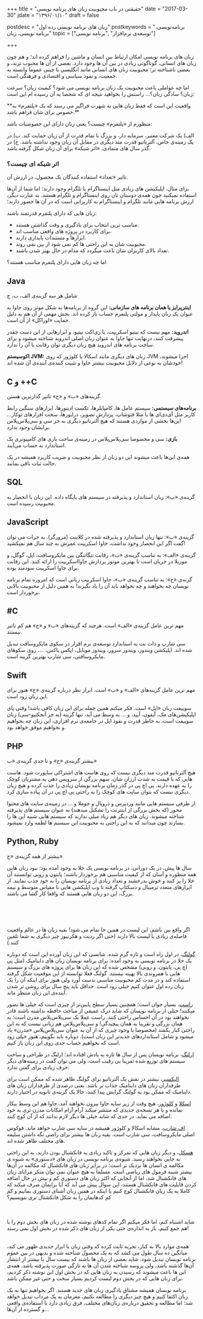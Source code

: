 +++
title = "حقیقتی در باب محبوبیت زبان های برنامه نویسی"
date  = "2017-03-30"
jdate = "۱۳۹۶/۰۱/۱۰"
draft = false

postdesc = "زبان های برنامه نویسی رده اول"
postkeywords = "برنامه‌نویسی، برنامه نویسی، زبان"
topic = ["توسعه‌ی نرم‌افزار" ,"برنامه نویسی"]

+++



زبان های برنامه نویسی امکان ارتباط بین انسان و ماشین را فراهم کرده اند؛ و هم چون زبان های انسانی، گوناگونی زیادی در بین آن ها وجود دارد. بعضی از آن ها محبوب ترند، و بعضی ناشناخته تر؛ محبوبیت زبان های انسانی مانند انگلیسی یا چینی عموما وابسته به جمعیت، و نفوذ سیاسی و اقتصادی و فرهنگی است.

اما چه عواملی باعث محبوبیت یک زبان برنامه نویسی می شود؟ کیفیت زبان؟ سرعت زبان؟ سادگی زبان؟... راستش را بخواهید نتیجه ای که شخصا به آن رسیده ام این است:


<span class="in-red">
**واقعیت این است که فقط زبان هایی به شهرت فراگیر می رسند که یک «پلتفرم» به خصوص برای شان فراهم باشد.**
</span>

منظورم از «پلتفرم» چیست؟ یعنی زبان دارای این خصوصیات باشد:

<span class="in-red">
الف) یک شرکت معتبر، سرمایه دار، و بزرگ با تمام قدرت از آن زبان حمایت کند.
</span>

<span class="in-red">
ب) در یک زمینه‌ی خاص، آلترناتیو قدرت مند دیگری در مقابل آن زبان وجود نداشته باشد.
</span>

<span class="in-red">
ج) در گذر سال های متمادی، «اثر شبکه» برای آن زبان شکل گرفته باشد.
</span>

### اثر شبکه ای چیست؟

تاثیر «تعداد» استفاده کنندگان یک محصول، در ارزش آن.

برای مثال، اپلیکیشن های زیادی مثل اینستاگرام یا تلگرام وجود دارند؛ اما شما از آن‌ها استفاده نمیکنید چون همه‌ی دوستان تان روی اینستاگرام و تلگرام هستند. به عبارت دیگر، ارزش برنامه هایی مانند تلگرام و اینستاگرام به کاربرانی است که در آن ها حضور دارند؛


زبان هایی که دارای پلتفرم قدرتمند باشند:

- مناسب ترین انتخاب برای یادگیری و وقت گذاشتن هستند.
- برای کاربرد در پروژه های واقعی مناسب اند.
- ابزارها و مستندات پایداری دارند.
- محبوبیت شان به این راحتی ها کم نمی شود از بین نمی روند.
- تعداد بالای کاربران شان باعث میگردد که مدام در حال بهتر شدن باشند.

اما چه زبان هایی دارای پلتفرم مناسب هستند؟

## Java

شامل هر سه گزینه‌ی الف، ب، ج

**اینترپرایز یا همان برنامه های سازمانی:**
این گروه از برنامه‌ها به شکل موثر روی جاوا به عنوان یک زبان پایدار و مولتی پلتفرم حساب باز کرده اند. بخش مهمی از آن هم به دلیل حمایت «اوراکل» از آن است.

**اندروید:**
مهم نیست که نیتیو اسکریپت، یا ری‌اکت نیتیو، و ابزارهایی از این دست چقدر پیشرفت کنند، درنهایت تنها جاوا به عنوان زبان اصلی اندروید شناخته میشود و برای ساخت برنامه های اندروید هیچ زبان دیگری توان رقابت با آن را ندارد.

**اکوسیستم JVM:**
زبان های دیگری مانند اسکالا یا کلوژور که روی JVM اجرا میشوند، خودشان به نوعی از دلایل محبوبیت بیشتر جاوا و تثبیت کننده‌ی آینده‌ی آن شده اند!


## C و ++C

گزینه‌های «ب» و «ج» تاثیر گذارترین هستن.

**برنامه‌های سیستمی:**
سیستم عامل ها، کامپایلرها، تکست ادیتورها، ابزارهای سنگین رابط کاربر مثل آی‌دی‌ای ها یا مثلا فتوشاپ، پردازش تصویر، درایورها، سخت افزارهای توکار... این‌ها بخشی از مواردی هستند که هیچ آلترناتیو دیگری به جز سی و سی‌پلاس‌پلاس برایشان وجود ندارد.

**بازی:**
سی و مخصوصا سی‌پلاس‌پلاس در زمینه‌ی ساخت بازی های کامپیوتری یک استاندارد به حساب می‌آیند.

همه‌ی این‌ها باعث میشوند این دو زبان از نظر محبوبیت و ضریب کاربرد همیشه در یک حالت ثبات باقی بمانند.

## SQL

گزینه‌ی «ب»: زبان استاندارد و پذیرفته در سیستم های پایگاه داده. این زبان با انحصار به محبوبیت رسیده است.


## JavaScript

گزینه‌ی «ب»: تنها زبان استاندارد و پذیرفته شده در کلاینت (مرورگر). به جرات می توان گفت اگر این انحصار وجود نداشت، جاوا اسکریپت عمرش به چند سال هم نمیکشید!

گزینه‌ی «الف»: به تناسب گزینه‌ی «ب»، رقابت تنگاتنگی بین مایکروسافت، اپل، گوگل، و موزیلا در جریان است تا بهترین موتور پردازش جاوااسکریپت را ارائه کنند. این رقابت برای جاوا اسکریپت سودمند بوده.

گزنه‌ی «ج»: به تناسب گزینه‌ی «ب»، جاوا اسکریپت زبانی است که امروزه تمام برنامه نویسان چه بخواهند و چه نخواهد باید آن را یاد بگیرند! به همین دلیل از محبوبیت بالایی برخوردار است.

## #C

مهم ترین عامل گزینه‌ی «الف» است، هرچند که گزینه‌های «ب» و «ج» هم کم تاثیر نیستند.

سی شارپ و دات نت به استاندارد توسعه‌ی نرم افزار در سکوی مایکروسافت تبدیل شده اند. اپلیکشن ویندوز، ویندوز سرور، ویندوز موبایل، ایکس باکس، .... روی سکوهای مایکروسافتی، سی شارپ بهترین گزینه است.


## Swift

مهم ترین عامل گزینه‌های «الف» و «ب» است. ابراز نظر درباره گزینه‌ی «ج» هنوز برای این زبان زود است.

سوییفت زبان «اپل» است. فکر میکنم همین جمله برای این زبان کافی باشد! وقتی پای اپلیکیشن‌های مک، آیفون، آیپد، و ... به وسط می آید، تنها گزینه (به جز آبجکتیو-سی) زبان سوییفت است. به خاطر قدرت و نفوذ اپل در جامعه‌ی نرم افزاری، این زبان چه بخواهیم و نخواهیم موفق خواهد بود.


## PHP

بیشتر گزینه‌ی «ج» و تا حدی گزینه‌ی «ب»

هیچ آلترناتیو قدرت مند دیگری نیست که روی هاست های اشتراکی ساپورت شود. هاست هایی که با قیمت به شدت ارزان شان، سهم بزرگی از سرویس دهی به مشتریان کوچک را به عهده دارند. پی اچ پی در گذر زمان برنامه نویسان زیادی را جذب کرده و هیچ زبان دیگری نیست که بتوان سایت های کوچک را به راحتی پی اچ پی در آن پیاده سازی کرد.

از طرفی سیستم هایی مانند وردپرس و دروپال و جوملا و ... در زمینه‌ی سایت های محتوا محور (که بخش بزرگی از اینترنت را تشکیل میدهند) به عنوان سیستم های پذیرفته شناخته میشوند. زبان های دیگر هم زیاد میلی ندارند که سیستم هایی شبیه این ها را بسازند چون میدانند که به این راحتی به محبوبیت این سیستم ها لطمه وارد نمیشود.

## Python, Ruby

بیشتر از همه گزینه‌ی «ج»

سال ها پیش، در یک دورانی، در برنامه نویسی یک خلا به وجود آمده بود: نبود زبان هایی همه منظوره و آسان که از کیفیت مناسبی هم برخوردار باشند؛ پایتون و روبی توانستند آن خلا را پر کنند و خوش بدرخشند و تعداد زیادی از برنامه نویسان را به خود جذب نمایند. از ابزارهای متعدد ترمینال و دسکتاپ گرفته تا وب اپلیکشن هایی با مقیاس متوسط و نیمه بزرگ، این دو زبان هایی هستند که واقعا کار گشا می باشند.

<br><br><br>

اگر واقع بین باشم، این لیست در همین جا تمام می شود! بقیه زبان ها در عالم واقعیت فاصله‌ی زیادی با لیست بالا دارند (حتی اگر ردیت و هکرنیوز چیز دیگری به شما تلقین کنند.)

[گولنگ][go]، در اول راه است و تازه گرم شده. شانسی که این زبان آورده این است که دوباره یک خلا در برنامه نویسی به وجود آمده: برای برنامه نویسان زبان های داینامیک (مثل پی اچ پی، پایتون، و روبی) مشخص شده که این زبان ها برای پروژه های بزرگ و سیستم هایی با همروندی بالا بهینه نیستند. گولنگ فعلا توانسته از این موقعیت شکل گرفته استفاده کند و در مدت کم محبوبیت مناسبی بدست آورد ولی هنوز برای اینکه آن را یک زبان رده اول عنوان کنیم خیلی زود است. حداقل باید پنج سال برای روشن تر شدن آینده‌ی این زبان منتظر ماند.

[راست][rust]، بسیار جوان است؛ همچنین بسیار سطح پایین‌تر از چیزی است که خیلی ها تصور میکنند! خیلی از برنامه نویسان که شاید درک عمیقی از مباحث حافظه نداشته باشند قادر نخواهند بود در آن احساس راحتی کنند. راست عملا یک سی‌پلاس‌پلاس مدرن است؛ به همان بزرگی و تقریبا به همان پیچیدگی! و سی‌پلاس‌پلاس هم زبانی نیست که به این راحتی کنار بکشد (مخصوصا با وجود چیزی که از آن به عنوان سی‌پلاس‌پلاس «مدرن» یاد میشود و شامل استانداردهای جدیدتر این زبان است). دوباره باید بگوییم، هنوز خیلی زود است که بخواهیم حساب جدی روی این زبان باز کنیم.

[ارلنگ][erlang]، برنامه نویسان پس از سال ها تازه به یادش افتاده اند؛ ارلنگ در طراحی و ساخت سیستم های توزیع شده تقریبا بی رقیب است، ولی می توان گفت در زمینه‌های دیگر حرف زیادی برای گفتن ندارد.

[الیکسیر][elixir]، بیشتر در نقش یک آلترناتیو برای گولنگ ظاهر شده که ممکن است برای طرفداران زبان های داینامیک جذاب تر باشد. یعنی درصدی از طرفداران زبان های داینامیک که ممکن بود به گولنگ گرایش پیدا کنند، حالا یک گزینه‌ی ثانویه در اختیار دارند.


[اسکلا][scala] و [کلوژور][clojure]، هیچ وقت از زیر سایه جاوا بیرون نخواهند آمد. جاوا هم این وسط بیکار نمانده و با هر نسخه‌ی جدیدی که منتشر میکند آرام آرام امکانات مدرن تری به خود اضافه می نماید. در حدی که شاید خیلی ها دیگر لازم ندانند که از آن کوچ کنند.

[اف شارپ][fsharp]، مشابه اسکالا و کلوژور همیشه در سایه سی شارپ خواهد ماند. فوکوس اصلی مایکروسافت، سی شارپ است. بقیه زبان ها بیشتر برای راضی نگه داشتن سلیقه های مختلف ظاهر شده اند.

[هسکل][haskell]، و دیگر زبان هایی که تمرکز  و تاکید زیادی به فانکشنال بودن دارند، به این راحتی به جایی نخواهند رسید. شیوه‌ی برنامه نویسی در زبان های «دستوری» به شیوه ی مکالمه ی انسان ها نزدیک تر است؛ در برابر زبان های فانکشنال که مکالمه در آن‌ها بیشتر شبیه فرمول های ریاضی است. مسلما به هیچ عنوان نمی توان منکر مزایای زبان های فانکشنال شد، اما از آنجایی که اکثر زبان های دستوری کم و بیش در حال اضافه کردن قابلیت های فانکشنال هستند، این سوال پیش می آید که آیا برایمان صرف میکند که کاملا به یک زبان فانکشنال کوچ کنیم یا اینکه در همین زبان آشنای دستوری بمانیم و کم کم کدهایمان را به شکل فانکشنال تری بنویسیم؟

<br><br>
شاید اشتباه کنم، اما فکر میکنم اگر تمام کدهای نوشته شده در زبان های بخش دوم را با هم جمع کنیم، باز به اندازه‌ی حتی یکی از زبان های ذکر شده در بخش اول نمی رسند!
<br><br>

همه‌ی موارد بالا به کنار، تجربه ثابت کرده که وقتی زبان یا ابزار جدیدی ظهور می کند، میانگین ده سال طول می کشد که به یک محصول شناخته شده و بدیهی در بین عموم برنامه نویسان تبدیل شود. شاید بعضی از زبان ها باشند که بیست سال یا بیشتر از انتشار آن‌ها گذشته باشد، ولی پروسه شناخته شدن آن ها به تازگی صورت پذیرفته باشد. همه‌ی این ها باعث میشوند که رسیدن به زبان هایی که در بخش اول این نوشته ذکر کردیم، برای زبان هایی که در بخش دوم لیست کردیم بسیار سخت و حتی غیر ممکن باشد.


برنامه نویسان همیشه مشتاق یادگیری زبان های جدید هستند. اگر بخواهیم تنها به یک زبان اکتفا کنیم و هیچ چیز دیگری را مطالعه نکنیم، مغزمان به یک مرداب تبدیل خواهد شد؛ اما مطالعه و تحقیق درباره‌ی زبان‌های مختلف، فرق زیادی دارد با استفاده‌ی واقعی و گسترده از آن‌ها...


[go]: https://golang.org/
[rust]: https://www.rust-lang.org/en-US/
[erlang]: https://www.erlang.org/
[elixir]: http://elixir-lang.org/
[scala]: https://www.scala-lang.org/
[clojure]: https://clojure.org/
[fsharp]: http://fsharp.org/
[haskell]: https://www.haskell.org/







